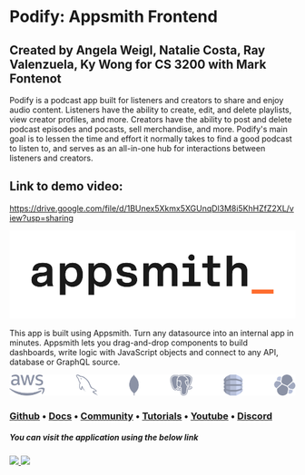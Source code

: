 # Podify: Appsmith Frontend

## Created by Angela Weigl, Natalie Costa, Ray Valenzuela, Ky Wong for CS 3200 with Mark Fontenot

Podify is a podcast app built for listeners and creators to share and enjoy audio content. Listeners have the ability to create, edit, and delete playlists, view creator profiles, and more. Creators have the ability to post and delete podcast episodes and pocasts, sell merchandise, and more. Podify's main goal is to lessen the time and effort it normally takes to find a good podcast to listen to, and serves as an all-in-one hub for interactions between listeners and creators.

## Link to demo video: 
https://drive.google.com/file/d/1BUnex5Xkmx5XGUnqDl3M8i5KhHZfZ2XL/view?usp=sharing 

![](https://raw.githubusercontent.com/appsmithorg/appsmith/release/static/appsmith_logo_primary.png)

This app is built using Appsmith. Turn any datasource into an internal app in minutes. Appsmith lets you drag-and-drop components to build dashboards, write logic with JavaScript objects and connect to any API, database or GraphQL source.

![](https://raw.githubusercontent.com/appsmithorg/appsmith/release/static/images/integrations.png)

### [Github](https://github.com/appsmithorg/appsmith) • [Docs](https://docs.appsmith.com/?utm_source=github&utm_medium=social&utm_content=appsmith_docs&utm_campaign=null&utm_term=appsmith_docs) • [Community](https://community.appsmith.com/) • [Tutorials](https://github.com/appsmithorg/appsmith/tree/update/readme#tutorials) • [Youtube](https://www.youtube.com/appsmith) • [Discord](https://discord.gg/rBTTVJp)

##### You can visit the application using the below link

###### [![](https://assets.appsmith.com/git-sync/Buttons.svg) ](https://app.appsmith.com/applications/642d7defccd9fd6e48583931/pages/642d7defccd9fd6e48583934) [![](https://assets.appsmith.com/git-sync/Buttons2.svg)](https://app.appsmith.com/applications/642d7defccd9fd6e48583931/pages/642d7defccd9fd6e48583934/edit)

